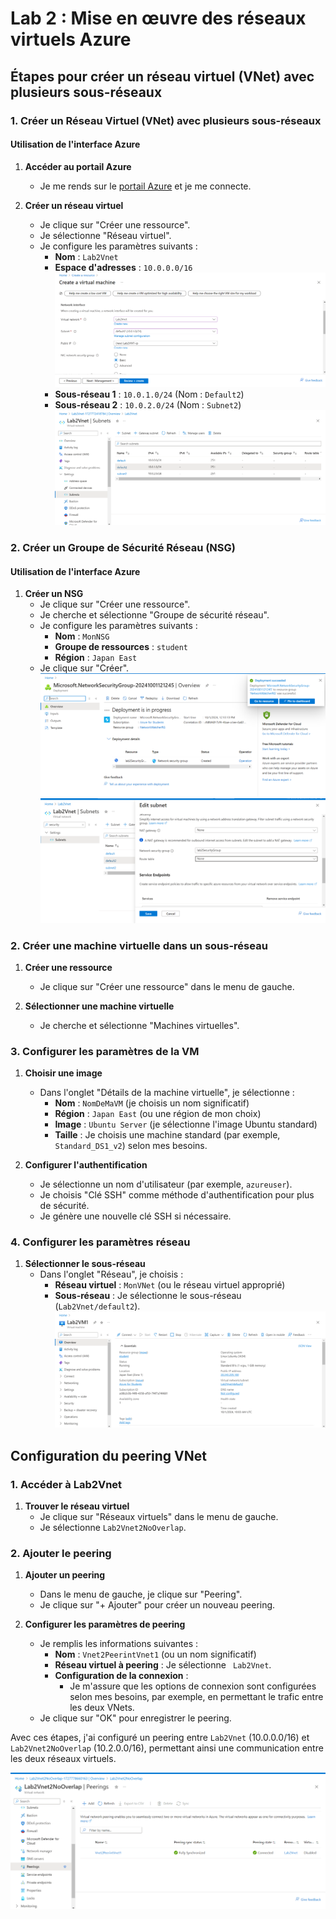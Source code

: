 # Lab 2 : Mise en œuvre des réseaux virtuels Azure

## Étapes pour créer un réseau virtuel (VNet) avec plusieurs sous-réseaux

### 1. Créer un Réseau Virtuel (VNet) avec plusieurs sous-réseaux

#### Utilisation de l'interface Azure

1. **Accéder au portail Azure**  
   - Je me rends sur le [portail Azure](https://portal.azure.com) et je me connecte.

2. **Créer un réseau virtuel**  
   - Je clique sur "Créer une ressource".  
   - Je sélectionne "Réseau virtuel".  
   - Je configure les paramètres suivants :
     - **Nom** : `Lab2Vnet`
     - **Espace d'adresses** : `10.0.0.0/16`
   ![Image](./VM1Subnet1.PNG)
     - **Sous-réseau 1** : `10.0.1.0/24` (Nom : `Default2`)
     - **Sous-réseau 2** : `10.0.2.0/24` (Nom : `Subnet2`)
   ![Image](./2subnets.PNG)


### 2. Créer un Groupe de Sécurité Réseau (NSG)

#### Utilisation de l'interface Azure

1. **Créer un NSG**  
   - Je clique sur "Créer une ressource".  
   - Je cherche et sélectionne "Groupe de sécurité réseau".  
   - Je configure les paramètres suivants :
     - **Nom** : `MonNSG`
     - **Groupe de ressources** : `student`
     - **Région** : `Japan East`
   - Je clique sur "Créer".
   ![Image](./networkSecurityGroup.PNG)
   ![Image](./AddingSecurityGroupsToSubnet1.PNG)

### 2. Créer une machine virtuelle dans un sous-réseau

1. **Créer une ressource**  
   - Je clique sur "Créer une ressource" dans le menu de gauche.

2. **Sélectionner une machine virtuelle**  
   - Je cherche et sélectionne "Machines virtuelles".

### 3. Configurer les paramètres de la VM

1. **Choisir une image**  
   - Dans l'onglet "Détails de la machine virtuelle", je sélectionne :
     - **Nom** : `NomDeMaVM` (je choisis un nom significatif)
     - **Région** : `Japan East` (ou une région de mon choix)
     - **Image** : `Ubuntu Server` (je sélectionne l'image Ubuntu standard)
     - **Taille** : Je choisis une machine standard (par exemple, `Standard_DS1_v2`) selon mes besoins.
   

2. **Configurer l'authentification**  
   - Je sélectionne un nom d'utilisateur (par exemple, `azureuser`).
   - Je choisis "Clé SSH" comme méthode d'authentification pour plus de sécurité.
   - Je génère une nouvelle clé SSH si nécessaire.

### 4. Configurer les paramètres réseau

1. **Sélectionner le sous-réseau**  
   - Dans l'onglet "Réseau", je choisis :
     - **Réseau virtuel** : `MonVNet` (ou le réseau virtuel approprié)
     - **Sous-réseau** : Je sélectionne le sous-réseau (`Lab2Vnet/default2`).
    ![Image](./Lab2VM1.PNG)

## Configuration du peering VNet


### 1. Accéder à Lab2Vnet

1. **Trouver le réseau virtuel**  
   - Je clique sur "Réseaux virtuels" dans le menu de gauche.
   - Je sélectionne `Lab2Vnet2NoOverlap`.

### 2. Ajouter le peering

1. **Ajouter un peering**  
   - Dans le menu de gauche, je clique sur "Peering".
   - Je clique sur "+ Ajouter" pour créer un nouveau peering.

2. **Configurer les paramètres de peering**  
   - Je remplis les informations suivantes :
     - **Nom** : `Vnet2PeerintVnet1` (ou un nom significatif)
     - **Réseau virtuel à peering** : Je sélectionne ` Lab2Vnet`.
     - **Configuration de la connexion** : 
       - Je m'assure que les options de connexion sont configurées selon mes besoins, par exemple, en permettant le trafic entre les deux VNets.
   - Je clique sur "OK" pour enregistrer le peering.

Avec ces étapes, j'ai configuré un peering entre `Lab2Vnet` (10.0.0.0/16) et `Lab2Vnet2NoOverlap` (10.2.0.0/16), permettant ainsi une communication entre les deux réseaux virtuels.

![Image](./PeeringVnet2WithVnet1.PNG)